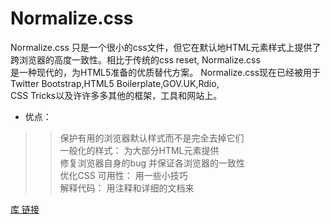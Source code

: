 # Normalize.css

Normalize.css 只是一个很小的css文件，但它在默认地HTML元素样式上提供了跨浏览器的高度一致性。相比于传统的css reset, Normalize.css  
是一种现代的，为HTML5准备的优质替代方案。 Normalize.css现在已经被用于 Twitter Bootstrap,HTML5 Boilerplate,GOV.UK,Rdio,   
CSS Tricks以及许许多多其他的框架，工具和网站上。 

- 优点：  

>> 保护有用的浏览器默认样式而不是完全去掉它们  
>> 一般化的样式：  为大部分HTML元素提供  
>> 修复浏览器自身的bug 并保证各浏览器的一致性  
>> 优化CSS 可用性： 用一些小技巧  
>> 解释代码： 用注释和详细的文档来  


[库 链接](http://necolas.github.io/normalize.css/)   